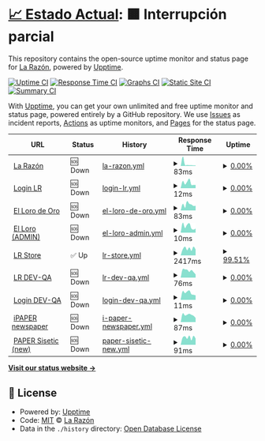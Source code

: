 # [📈 Estado Actual](https://radar.la-razon.com): <!--live status--> **🟧 Interrupción parcial**

This repository contains the open-source uptime monitor and status page for [La Razón](www.la-razon.com), powered by [Upptime](https://github.com/upptime/upptime).

[![Uptime CI](https://github.com/la-razonbo/radar/workflows/Uptime%20CI/badge.svg)](https://github.com/la-razonbo/radar/actions?query=workflow%3A%22Uptime+CI%22)
[![Response Time CI](https://github.com/la-razonbo/radar/workflows/Response%20Time%20CI/badge.svg)](https://github.com/la-razonbo/radar/actions?query=workflow%3A%22Response+Time+CI%22)
[![Graphs CI](https://github.com/la-razonbo/radar/workflows/Graphs%20CI/badge.svg)](https://github.com/la-razonbo/radar/actions?query=workflow%3A%22Graphs+CI%22)
[![Static Site CI](https://github.com/la-razonbo/radar/workflows/Static%20Site%20CI/badge.svg)](https://github.com/la-razonbo/radar/actions?query=workflow%3A%22Static+Site+CI%22)
[![Summary CI](https://github.com/la-razonbo/radar/workflows/Summary%20CI/badge.svg)](https://github.com/la-razonbo/radar/actions?query=workflow%3A%22Summary+CI%22)

With [Upptime](https://upptime.js.org), you can get your own unlimited and free uptime monitor and status page, powered entirely by a GitHub repository. We use [Issues](https://github.com/la-razonbo/radar/issues) as incident reports, [Actions](https://github.com/la-razonbo/radar/actions) as uptime monitors, and [Pages](https://radar.la-razon.com) for the status page.

<!--start: status pages-->
<!-- This summary is generated by Upptime (https://github.com/upptime/upptime) -->
<!-- Do not edit this manually, your changes will be overwritten -->
<!-- prettier-ignore -->
| URL | Status | History | Response Time | Uptime |
| --- | ------ | ------- | ------------- | ------ |
| <img alt="" src="https://cdn.jsdelivr.net/gh/la-razonbo/radar@master/assets/lr-icon.svg" height="13"> [La Razón](https://www.la-razon.com) | 🆘 Down | [la-razon.yml](https://github.com/la-razonbo/radar/commits/HEAD/history/la-razon.yml) | <details><summary><img alt="Response time graph" src="./graphs/la-razon/response-time-week.png" height="20"> 83ms</summary><br><a href="https://radar.la-razon.com/history/la-razon"><img alt="Response time 120" src="https://img.shields.io/endpoint?url=https%3A%2F%2Fraw.githubusercontent.com%2Fla-razonbo%2Fradar%2FHEAD%2Fapi%2Fla-razon%2Fresponse-time.json"></a><br><a href="https://radar.la-razon.com/history/la-razon"><img alt="24-hour response time 31" src="https://img.shields.io/endpoint?url=https%3A%2F%2Fraw.githubusercontent.com%2Fla-razonbo%2Fradar%2FHEAD%2Fapi%2Fla-razon%2Fresponse-time-day.json"></a><br><a href="https://radar.la-razon.com/history/la-razon"><img alt="7-day response time 83" src="https://img.shields.io/endpoint?url=https%3A%2F%2Fraw.githubusercontent.com%2Fla-razonbo%2Fradar%2FHEAD%2Fapi%2Fla-razon%2Fresponse-time-week.json"></a><br><a href="https://radar.la-razon.com/history/la-razon"><img alt="30-day response time 126" src="https://img.shields.io/endpoint?url=https%3A%2F%2Fraw.githubusercontent.com%2Fla-razonbo%2Fradar%2FHEAD%2Fapi%2Fla-razon%2Fresponse-time-month.json"></a><br><a href="https://radar.la-razon.com/history/la-razon"><img alt="1-year response time 120" src="https://img.shields.io/endpoint?url=https%3A%2F%2Fraw.githubusercontent.com%2Fla-razonbo%2Fradar%2FHEAD%2Fapi%2Fla-razon%2Fresponse-time-year.json"></a></details> | <details><summary><a href="https://radar.la-razon.com/history/la-razon">0.00%</a></summary><a href="https://radar.la-razon.com/history/la-razon"><img alt="All-time uptime 7.25%" src="https://img.shields.io/endpoint?url=https%3A%2F%2Fraw.githubusercontent.com%2Fla-razonbo%2Fradar%2FHEAD%2Fapi%2Fla-razon%2Fuptime.json"></a><br><a href="https://radar.la-razon.com/history/la-razon"><img alt="24-hour uptime 0.00%" src="https://img.shields.io/endpoint?url=https%3A%2F%2Fraw.githubusercontent.com%2Fla-razonbo%2Fradar%2FHEAD%2Fapi%2Fla-razon%2Fuptime-day.json"></a><br><a href="https://radar.la-razon.com/history/la-razon"><img alt="7-day uptime 0.00%" src="https://img.shields.io/endpoint?url=https%3A%2F%2Fraw.githubusercontent.com%2Fla-razonbo%2Fradar%2FHEAD%2Fapi%2Fla-razon%2Fuptime-week.json"></a><br><a href="https://radar.la-razon.com/history/la-razon"><img alt="30-day uptime 0.00%" src="https://img.shields.io/endpoint?url=https%3A%2F%2Fraw.githubusercontent.com%2Fla-razonbo%2Fradar%2FHEAD%2Fapi%2Fla-razon%2Fuptime-month.json"></a><br><a href="https://radar.la-razon.com/history/la-razon"><img alt="1-year uptime 7.25%" src="https://img.shields.io/endpoint?url=https%3A%2F%2Fraw.githubusercontent.com%2Fla-razonbo%2Fradar%2FHEAD%2Fapi%2Fla-razon%2Fuptime-year.json"></a></details>
| <img alt="" src="https://cdn.jsdelivr.net/gh/la-razonbo/radar@master/assets/lr-icon.svg" height="13"> [Login LR](https://www.la-razon.com/login) | 🆘 Down | [login-lr.yml](https://github.com/la-razonbo/radar/commits/HEAD/history/login-lr.yml) | <details><summary><img alt="Response time graph" src="./graphs/login-lr/response-time-week.png" height="20"> 12ms</summary><br><a href="https://radar.la-razon.com/history/login-lr"><img alt="Response time 52" src="https://img.shields.io/endpoint?url=https%3A%2F%2Fraw.githubusercontent.com%2Fla-razonbo%2Fradar%2FHEAD%2Fapi%2Flogin-lr%2Fresponse-time.json"></a><br><a href="https://radar.la-razon.com/history/login-lr"><img alt="24-hour response time 8" src="https://img.shields.io/endpoint?url=https%3A%2F%2Fraw.githubusercontent.com%2Fla-razonbo%2Fradar%2FHEAD%2Fapi%2Flogin-lr%2Fresponse-time-day.json"></a><br><a href="https://radar.la-razon.com/history/login-lr"><img alt="7-day response time 12" src="https://img.shields.io/endpoint?url=https%3A%2F%2Fraw.githubusercontent.com%2Fla-razonbo%2Fradar%2FHEAD%2Fapi%2Flogin-lr%2Fresponse-time-week.json"></a><br><a href="https://radar.la-razon.com/history/login-lr"><img alt="30-day response time 12" src="https://img.shields.io/endpoint?url=https%3A%2F%2Fraw.githubusercontent.com%2Fla-razonbo%2Fradar%2FHEAD%2Fapi%2Flogin-lr%2Fresponse-time-month.json"></a><br><a href="https://radar.la-razon.com/history/login-lr"><img alt="1-year response time 52" src="https://img.shields.io/endpoint?url=https%3A%2F%2Fraw.githubusercontent.com%2Fla-razonbo%2Fradar%2FHEAD%2Fapi%2Flogin-lr%2Fresponse-time-year.json"></a></details> | <details><summary><a href="https://radar.la-razon.com/history/login-lr">0.00%</a></summary><a href="https://radar.la-razon.com/history/login-lr"><img alt="All-time uptime 7.25%" src="https://img.shields.io/endpoint?url=https%3A%2F%2Fraw.githubusercontent.com%2Fla-razonbo%2Fradar%2FHEAD%2Fapi%2Flogin-lr%2Fuptime.json"></a><br><a href="https://radar.la-razon.com/history/login-lr"><img alt="24-hour uptime 0.00%" src="https://img.shields.io/endpoint?url=https%3A%2F%2Fraw.githubusercontent.com%2Fla-razonbo%2Fradar%2FHEAD%2Fapi%2Flogin-lr%2Fuptime-day.json"></a><br><a href="https://radar.la-razon.com/history/login-lr"><img alt="7-day uptime 0.00%" src="https://img.shields.io/endpoint?url=https%3A%2F%2Fraw.githubusercontent.com%2Fla-razonbo%2Fradar%2FHEAD%2Fapi%2Flogin-lr%2Fuptime-week.json"></a><br><a href="https://radar.la-razon.com/history/login-lr"><img alt="30-day uptime 0.00%" src="https://img.shields.io/endpoint?url=https%3A%2F%2Fraw.githubusercontent.com%2Fla-razonbo%2Fradar%2FHEAD%2Fapi%2Flogin-lr%2Fuptime-month.json"></a><br><a href="https://radar.la-razon.com/history/login-lr"><img alt="1-year uptime 7.25%" src="https://img.shields.io/endpoint?url=https%3A%2F%2Fraw.githubusercontent.com%2Fla-razonbo%2Fradar%2FHEAD%2Fapi%2Flogin-lr%2Fuptime-year.json"></a></details>
| <img alt="" src="https://lorodeoro.la-razon.com/img/logo/favicon.png" height="13"> [El Loro de Oro](https://lorodeoro.la-razon.com) | 🆘 Down | [el-loro-de-oro.yml](https://github.com/la-razonbo/radar/commits/HEAD/history/el-loro-de-oro.yml) | <details><summary><img alt="Response time graph" src="./graphs/el-loro-de-oro/response-time-week.png" height="20"> 83ms</summary><br><a href="https://radar.la-razon.com/history/el-loro-de-oro"><img alt="Response time 279" src="https://img.shields.io/endpoint?url=https%3A%2F%2Fraw.githubusercontent.com%2Fla-razonbo%2Fradar%2FHEAD%2Fapi%2Fel-loro-de-oro%2Fresponse-time.json"></a><br><a href="https://radar.la-razon.com/history/el-loro-de-oro"><img alt="24-hour response time 50" src="https://img.shields.io/endpoint?url=https%3A%2F%2Fraw.githubusercontent.com%2Fla-razonbo%2Fradar%2FHEAD%2Fapi%2Fel-loro-de-oro%2Fresponse-time-day.json"></a><br><a href="https://radar.la-razon.com/history/el-loro-de-oro"><img alt="7-day response time 83" src="https://img.shields.io/endpoint?url=https%3A%2F%2Fraw.githubusercontent.com%2Fla-razonbo%2Fradar%2FHEAD%2Fapi%2Fel-loro-de-oro%2Fresponse-time-week.json"></a><br><a href="https://radar.la-razon.com/history/el-loro-de-oro"><img alt="30-day response time 82" src="https://img.shields.io/endpoint?url=https%3A%2F%2Fraw.githubusercontent.com%2Fla-razonbo%2Fradar%2FHEAD%2Fapi%2Fel-loro-de-oro%2Fresponse-time-month.json"></a><br><a href="https://radar.la-razon.com/history/el-loro-de-oro"><img alt="1-year response time 279" src="https://img.shields.io/endpoint?url=https%3A%2F%2Fraw.githubusercontent.com%2Fla-razonbo%2Fradar%2FHEAD%2Fapi%2Fel-loro-de-oro%2Fresponse-time-year.json"></a></details> | <details><summary><a href="https://radar.la-razon.com/history/el-loro-de-oro">0.00%</a></summary><a href="https://radar.la-razon.com/history/el-loro-de-oro"><img alt="All-time uptime 7.25%" src="https://img.shields.io/endpoint?url=https%3A%2F%2Fraw.githubusercontent.com%2Fla-razonbo%2Fradar%2FHEAD%2Fapi%2Fel-loro-de-oro%2Fuptime.json"></a><br><a href="https://radar.la-razon.com/history/el-loro-de-oro"><img alt="24-hour uptime 0.00%" src="https://img.shields.io/endpoint?url=https%3A%2F%2Fraw.githubusercontent.com%2Fla-razonbo%2Fradar%2FHEAD%2Fapi%2Fel-loro-de-oro%2Fuptime-day.json"></a><br><a href="https://radar.la-razon.com/history/el-loro-de-oro"><img alt="7-day uptime 0.00%" src="https://img.shields.io/endpoint?url=https%3A%2F%2Fraw.githubusercontent.com%2Fla-razonbo%2Fradar%2FHEAD%2Fapi%2Fel-loro-de-oro%2Fuptime-week.json"></a><br><a href="https://radar.la-razon.com/history/el-loro-de-oro"><img alt="30-day uptime 0.00%" src="https://img.shields.io/endpoint?url=https%3A%2F%2Fraw.githubusercontent.com%2Fla-razonbo%2Fradar%2FHEAD%2Fapi%2Fel-loro-de-oro%2Fuptime-month.json"></a><br><a href="https://radar.la-razon.com/history/el-loro-de-oro"><img alt="1-year uptime 7.25%" src="https://img.shields.io/endpoint?url=https%3A%2F%2Fraw.githubusercontent.com%2Fla-razonbo%2Fradar%2FHEAD%2Fapi%2Fel-loro-de-oro%2Fuptime-year.json"></a></details>
| <img alt="" src="https://lorodeoro.la-razon.com/img/logo/favicon.png" height="13"> [El Loro (ADMIN)](https://lorodeoro.la-razon.com/admin) | 🆘 Down | [el-loro-admin.yml](https://github.com/la-razonbo/radar/commits/HEAD/history/el-loro-admin.yml) | <details><summary><img alt="Response time graph" src="./graphs/el-loro-admin/response-time-week.png" height="20"> 10ms</summary><br><a href="https://radar.la-razon.com/history/el-loro-admin"><img alt="Response time 216" src="https://img.shields.io/endpoint?url=https%3A%2F%2Fraw.githubusercontent.com%2Fla-razonbo%2Fradar%2FHEAD%2Fapi%2Fel-loro-admin%2Fresponse-time.json"></a><br><a href="https://radar.la-razon.com/history/el-loro-admin"><img alt="24-hour response time 7" src="https://img.shields.io/endpoint?url=https%3A%2F%2Fraw.githubusercontent.com%2Fla-razonbo%2Fradar%2FHEAD%2Fapi%2Fel-loro-admin%2Fresponse-time-day.json"></a><br><a href="https://radar.la-razon.com/history/el-loro-admin"><img alt="7-day response time 10" src="https://img.shields.io/endpoint?url=https%3A%2F%2Fraw.githubusercontent.com%2Fla-razonbo%2Fradar%2FHEAD%2Fapi%2Fel-loro-admin%2Fresponse-time-week.json"></a><br><a href="https://radar.la-razon.com/history/el-loro-admin"><img alt="30-day response time 12" src="https://img.shields.io/endpoint?url=https%3A%2F%2Fraw.githubusercontent.com%2Fla-razonbo%2Fradar%2FHEAD%2Fapi%2Fel-loro-admin%2Fresponse-time-month.json"></a><br><a href="https://radar.la-razon.com/history/el-loro-admin"><img alt="1-year response time 216" src="https://img.shields.io/endpoint?url=https%3A%2F%2Fraw.githubusercontent.com%2Fla-razonbo%2Fradar%2FHEAD%2Fapi%2Fel-loro-admin%2Fresponse-time-year.json"></a></details> | <details><summary><a href="https://radar.la-razon.com/history/el-loro-admin">0.00%</a></summary><a href="https://radar.la-razon.com/history/el-loro-admin"><img alt="All-time uptime 7.25%" src="https://img.shields.io/endpoint?url=https%3A%2F%2Fraw.githubusercontent.com%2Fla-razonbo%2Fradar%2FHEAD%2Fapi%2Fel-loro-admin%2Fuptime.json"></a><br><a href="https://radar.la-razon.com/history/el-loro-admin"><img alt="24-hour uptime 0.00%" src="https://img.shields.io/endpoint?url=https%3A%2F%2Fraw.githubusercontent.com%2Fla-razonbo%2Fradar%2FHEAD%2Fapi%2Fel-loro-admin%2Fuptime-day.json"></a><br><a href="https://radar.la-razon.com/history/el-loro-admin"><img alt="7-day uptime 0.00%" src="https://img.shields.io/endpoint?url=https%3A%2F%2Fraw.githubusercontent.com%2Fla-razonbo%2Fradar%2FHEAD%2Fapi%2Fel-loro-admin%2Fuptime-week.json"></a><br><a href="https://radar.la-razon.com/history/el-loro-admin"><img alt="30-day uptime 0.00%" src="https://img.shields.io/endpoint?url=https%3A%2F%2Fraw.githubusercontent.com%2Fla-razonbo%2Fradar%2FHEAD%2Fapi%2Fel-loro-admin%2Fuptime-month.json"></a><br><a href="https://radar.la-razon.com/history/el-loro-admin"><img alt="1-year uptime 7.25%" src="https://img.shields.io/endpoint?url=https%3A%2F%2Fraw.githubusercontent.com%2Fla-razonbo%2Fradar%2FHEAD%2Fapi%2Fel-loro-admin%2Fuptime-year.json"></a></details>
| <img alt="" src="https://icons.duckduckgo.com/ip3/la-razon.ventas.com.bo.ico" height="13"> [LR Store](https://la-razon.ventas.com.bo) | ✅ Up | [lr-store.yml](https://github.com/la-razonbo/radar/commits/HEAD/history/lr-store.yml) | <details><summary><img alt="Response time graph" src="./graphs/lr-store/response-time-week.png" height="20"> 2417ms</summary><br><a href="https://radar.la-razon.com/history/lr-store"><img alt="Response time 2400" src="https://img.shields.io/endpoint?url=https%3A%2F%2Fraw.githubusercontent.com%2Fla-razonbo%2Fradar%2FHEAD%2Fapi%2Flr-store%2Fresponse-time.json"></a><br><a href="https://radar.la-razon.com/history/lr-store"><img alt="24-hour response time 2966" src="https://img.shields.io/endpoint?url=https%3A%2F%2Fraw.githubusercontent.com%2Fla-razonbo%2Fradar%2FHEAD%2Fapi%2Flr-store%2Fresponse-time-day.json"></a><br><a href="https://radar.la-razon.com/history/lr-store"><img alt="7-day response time 2417" src="https://img.shields.io/endpoint?url=https%3A%2F%2Fraw.githubusercontent.com%2Fla-razonbo%2Fradar%2FHEAD%2Fapi%2Flr-store%2Fresponse-time-week.json"></a><br><a href="https://radar.la-razon.com/history/lr-store"><img alt="30-day response time 2417" src="https://img.shields.io/endpoint?url=https%3A%2F%2Fraw.githubusercontent.com%2Fla-razonbo%2Fradar%2FHEAD%2Fapi%2Flr-store%2Fresponse-time-month.json"></a><br><a href="https://radar.la-razon.com/history/lr-store"><img alt="1-year response time 2400" src="https://img.shields.io/endpoint?url=https%3A%2F%2Fraw.githubusercontent.com%2Fla-razonbo%2Fradar%2FHEAD%2Fapi%2Flr-store%2Fresponse-time-year.json"></a></details> | <details><summary><a href="https://radar.la-razon.com/history/lr-store">99.51%</a></summary><a href="https://radar.la-razon.com/history/lr-store"><img alt="All-time uptime 97.85%" src="https://img.shields.io/endpoint?url=https%3A%2F%2Fraw.githubusercontent.com%2Fla-razonbo%2Fradar%2FHEAD%2Fapi%2Flr-store%2Fuptime.json"></a><br><a href="https://radar.la-razon.com/history/lr-store"><img alt="24-hour uptime 100.00%" src="https://img.shields.io/endpoint?url=https%3A%2F%2Fraw.githubusercontent.com%2Fla-razonbo%2Fradar%2FHEAD%2Fapi%2Flr-store%2Fuptime-day.json"></a><br><a href="https://radar.la-razon.com/history/lr-store"><img alt="7-day uptime 99.51%" src="https://img.shields.io/endpoint?url=https%3A%2F%2Fraw.githubusercontent.com%2Fla-razonbo%2Fradar%2FHEAD%2Fapi%2Flr-store%2Fuptime-week.json"></a><br><a href="https://radar.la-razon.com/history/lr-store"><img alt="30-day uptime 96.56%" src="https://img.shields.io/endpoint?url=https%3A%2F%2Fraw.githubusercontent.com%2Fla-razonbo%2Fradar%2FHEAD%2Fapi%2Flr-store%2Fuptime-month.json"></a><br><a href="https://radar.la-razon.com/history/lr-store"><img alt="1-year uptime 97.85%" src="https://img.shields.io/endpoint?url=https%3A%2F%2Fraw.githubusercontent.com%2Fla-razonbo%2Fradar%2FHEAD%2Fapi%2Flr-store%2Fuptime-year.json"></a></details>
| <img alt="" src="https://cdn.jsdelivr.net/gh/la-razonbo/radar@master/assets/lr-icon.svg" height="13"> [LR DEV-QA](https://dev-qa.la-razon.com) | 🆘 Down | [lr-dev-qa.yml](https://github.com/la-razonbo/radar/commits/HEAD/history/lr-dev-qa.yml) | <details><summary><img alt="Response time graph" src="./graphs/lr-dev-qa/response-time-week.png" height="20"> 76ms</summary><br><a href="https://radar.la-razon.com/history/lr-dev-qa"><img alt="Response time 179" src="https://img.shields.io/endpoint?url=https%3A%2F%2Fraw.githubusercontent.com%2Fla-razonbo%2Fradar%2FHEAD%2Fapi%2Flr-dev-qa%2Fresponse-time.json"></a><br><a href="https://radar.la-razon.com/history/lr-dev-qa"><img alt="24-hour response time 79" src="https://img.shields.io/endpoint?url=https%3A%2F%2Fraw.githubusercontent.com%2Fla-razonbo%2Fradar%2FHEAD%2Fapi%2Flr-dev-qa%2Fresponse-time-day.json"></a><br><a href="https://radar.la-razon.com/history/lr-dev-qa"><img alt="7-day response time 76" src="https://img.shields.io/endpoint?url=https%3A%2F%2Fraw.githubusercontent.com%2Fla-razonbo%2Fradar%2FHEAD%2Fapi%2Flr-dev-qa%2Fresponse-time-week.json"></a><br><a href="https://radar.la-razon.com/history/lr-dev-qa"><img alt="30-day response time 78" src="https://img.shields.io/endpoint?url=https%3A%2F%2Fraw.githubusercontent.com%2Fla-razonbo%2Fradar%2FHEAD%2Fapi%2Flr-dev-qa%2Fresponse-time-month.json"></a><br><a href="https://radar.la-razon.com/history/lr-dev-qa"><img alt="1-year response time 179" src="https://img.shields.io/endpoint?url=https%3A%2F%2Fraw.githubusercontent.com%2Fla-razonbo%2Fradar%2FHEAD%2Fapi%2Flr-dev-qa%2Fresponse-time-year.json"></a></details> | <details><summary><a href="https://radar.la-razon.com/history/lr-dev-qa">0.00%</a></summary><a href="https://radar.la-razon.com/history/lr-dev-qa"><img alt="All-time uptime 6.95%" src="https://img.shields.io/endpoint?url=https%3A%2F%2Fraw.githubusercontent.com%2Fla-razonbo%2Fradar%2FHEAD%2Fapi%2Flr-dev-qa%2Fuptime.json"></a><br><a href="https://radar.la-razon.com/history/lr-dev-qa"><img alt="24-hour uptime 0.00%" src="https://img.shields.io/endpoint?url=https%3A%2F%2Fraw.githubusercontent.com%2Fla-razonbo%2Fradar%2FHEAD%2Fapi%2Flr-dev-qa%2Fuptime-day.json"></a><br><a href="https://radar.la-razon.com/history/lr-dev-qa"><img alt="7-day uptime 0.00%" src="https://img.shields.io/endpoint?url=https%3A%2F%2Fraw.githubusercontent.com%2Fla-razonbo%2Fradar%2FHEAD%2Fapi%2Flr-dev-qa%2Fuptime-week.json"></a><br><a href="https://radar.la-razon.com/history/lr-dev-qa"><img alt="30-day uptime 0.00%" src="https://img.shields.io/endpoint?url=https%3A%2F%2Fraw.githubusercontent.com%2Fla-razonbo%2Fradar%2FHEAD%2Fapi%2Flr-dev-qa%2Fuptime-month.json"></a><br><a href="https://radar.la-razon.com/history/lr-dev-qa"><img alt="1-year uptime 6.95%" src="https://img.shields.io/endpoint?url=https%3A%2F%2Fraw.githubusercontent.com%2Fla-razonbo%2Fradar%2FHEAD%2Fapi%2Flr-dev-qa%2Fuptime-year.json"></a></details>
| <img alt="" src="https://cdn.jsdelivr.net/gh/la-razonbo/radar@master/assets/lr-icon.svg" height="13"> [Login DEV-QA](https://dev-qa.la-razon.com/login) | 🆘 Down | [login-dev-qa.yml](https://github.com/la-razonbo/radar/commits/HEAD/history/login-dev-qa.yml) | <details><summary><img alt="Response time graph" src="./graphs/login-dev-qa/response-time-week.png" height="20"> 11ms</summary><br><a href="https://radar.la-razon.com/history/login-dev-qa"><img alt="Response time 40" src="https://img.shields.io/endpoint?url=https%3A%2F%2Fraw.githubusercontent.com%2Fla-razonbo%2Fradar%2FHEAD%2Fapi%2Flogin-dev-qa%2Fresponse-time.json"></a><br><a href="https://radar.la-razon.com/history/login-dev-qa"><img alt="24-hour response time 8" src="https://img.shields.io/endpoint?url=https%3A%2F%2Fraw.githubusercontent.com%2Fla-razonbo%2Fradar%2FHEAD%2Fapi%2Flogin-dev-qa%2Fresponse-time-day.json"></a><br><a href="https://radar.la-razon.com/history/login-dev-qa"><img alt="7-day response time 11" src="https://img.shields.io/endpoint?url=https%3A%2F%2Fraw.githubusercontent.com%2Fla-razonbo%2Fradar%2FHEAD%2Fapi%2Flogin-dev-qa%2Fresponse-time-week.json"></a><br><a href="https://radar.la-razon.com/history/login-dev-qa"><img alt="30-day response time 13" src="https://img.shields.io/endpoint?url=https%3A%2F%2Fraw.githubusercontent.com%2Fla-razonbo%2Fradar%2FHEAD%2Fapi%2Flogin-dev-qa%2Fresponse-time-month.json"></a><br><a href="https://radar.la-razon.com/history/login-dev-qa"><img alt="1-year response time 40" src="https://img.shields.io/endpoint?url=https%3A%2F%2Fraw.githubusercontent.com%2Fla-razonbo%2Fradar%2FHEAD%2Fapi%2Flogin-dev-qa%2Fresponse-time-year.json"></a></details> | <details><summary><a href="https://radar.la-razon.com/history/login-dev-qa">0.00%</a></summary><a href="https://radar.la-razon.com/history/login-dev-qa"><img alt="All-time uptime 6.95%" src="https://img.shields.io/endpoint?url=https%3A%2F%2Fraw.githubusercontent.com%2Fla-razonbo%2Fradar%2FHEAD%2Fapi%2Flogin-dev-qa%2Fuptime.json"></a><br><a href="https://radar.la-razon.com/history/login-dev-qa"><img alt="24-hour uptime 0.00%" src="https://img.shields.io/endpoint?url=https%3A%2F%2Fraw.githubusercontent.com%2Fla-razonbo%2Fradar%2FHEAD%2Fapi%2Flogin-dev-qa%2Fuptime-day.json"></a><br><a href="https://radar.la-razon.com/history/login-dev-qa"><img alt="7-day uptime 0.00%" src="https://img.shields.io/endpoint?url=https%3A%2F%2Fraw.githubusercontent.com%2Fla-razonbo%2Fradar%2FHEAD%2Fapi%2Flogin-dev-qa%2Fuptime-week.json"></a><br><a href="https://radar.la-razon.com/history/login-dev-qa"><img alt="30-day uptime 0.00%" src="https://img.shields.io/endpoint?url=https%3A%2F%2Fraw.githubusercontent.com%2Fla-razonbo%2Fradar%2FHEAD%2Fapi%2Flogin-dev-qa%2Fuptime-month.json"></a><br><a href="https://radar.la-razon.com/history/login-dev-qa"><img alt="1-year uptime 6.95%" src="https://img.shields.io/endpoint?url=https%3A%2F%2Fraw.githubusercontent.com%2Fla-razonbo%2Fradar%2FHEAD%2Fapi%2Flogin-dev-qa%2Fuptime-year.json"></a></details>
| <img alt="" src="https://cdn.jsdelivr.net/gh/la-razonbo/radar@master/assets/flip-icon.png" height="13"> [iPAPER newspaper](https://ipaper.la-razon.com) | 🆘 Down | [i-paper-newspaper.yml](https://github.com/la-razonbo/radar/commits/HEAD/history/i-paper-newspaper.yml) | <details><summary><img alt="Response time graph" src="./graphs/i-paper-newspaper/response-time-week.png" height="20"> 87ms</summary><br><a href="https://radar.la-razon.com/history/i-paper-newspaper"><img alt="Response time 76" src="https://img.shields.io/endpoint?url=https%3A%2F%2Fraw.githubusercontent.com%2Fla-razonbo%2Fradar%2FHEAD%2Fapi%2Fi-paper-newspaper%2Fresponse-time.json"></a><br><a href="https://radar.la-razon.com/history/i-paper-newspaper"><img alt="24-hour response time 55" src="https://img.shields.io/endpoint?url=https%3A%2F%2Fraw.githubusercontent.com%2Fla-razonbo%2Fradar%2FHEAD%2Fapi%2Fi-paper-newspaper%2Fresponse-time-day.json"></a><br><a href="https://radar.la-razon.com/history/i-paper-newspaper"><img alt="7-day response time 87" src="https://img.shields.io/endpoint?url=https%3A%2F%2Fraw.githubusercontent.com%2Fla-razonbo%2Fradar%2FHEAD%2Fapi%2Fi-paper-newspaper%2Fresponse-time-week.json"></a><br><a href="https://radar.la-razon.com/history/i-paper-newspaper"><img alt="30-day response time 80" src="https://img.shields.io/endpoint?url=https%3A%2F%2Fraw.githubusercontent.com%2Fla-razonbo%2Fradar%2FHEAD%2Fapi%2Fi-paper-newspaper%2Fresponse-time-month.json"></a><br><a href="https://radar.la-razon.com/history/i-paper-newspaper"><img alt="1-year response time 76" src="https://img.shields.io/endpoint?url=https%3A%2F%2Fraw.githubusercontent.com%2Fla-razonbo%2Fradar%2FHEAD%2Fapi%2Fi-paper-newspaper%2Fresponse-time-year.json"></a></details> | <details><summary><a href="https://radar.la-razon.com/history/i-paper-newspaper">0.00%</a></summary><a href="https://radar.la-razon.com/history/i-paper-newspaper"><img alt="All-time uptime 0.00%" src="https://img.shields.io/endpoint?url=https%3A%2F%2Fraw.githubusercontent.com%2Fla-razonbo%2Fradar%2FHEAD%2Fapi%2Fi-paper-newspaper%2Fuptime.json"></a><br><a href="https://radar.la-razon.com/history/i-paper-newspaper"><img alt="24-hour uptime 0.00%" src="https://img.shields.io/endpoint?url=https%3A%2F%2Fraw.githubusercontent.com%2Fla-razonbo%2Fradar%2FHEAD%2Fapi%2Fi-paper-newspaper%2Fuptime-day.json"></a><br><a href="https://radar.la-razon.com/history/i-paper-newspaper"><img alt="7-day uptime 0.00%" src="https://img.shields.io/endpoint?url=https%3A%2F%2Fraw.githubusercontent.com%2Fla-razonbo%2Fradar%2FHEAD%2Fapi%2Fi-paper-newspaper%2Fuptime-week.json"></a><br><a href="https://radar.la-razon.com/history/i-paper-newspaper"><img alt="30-day uptime 0.00%" src="https://img.shields.io/endpoint?url=https%3A%2F%2Fraw.githubusercontent.com%2Fla-razonbo%2Fradar%2FHEAD%2Fapi%2Fi-paper-newspaper%2Fuptime-month.json"></a><br><a href="https://radar.la-razon.com/history/i-paper-newspaper"><img alt="1-year uptime 0.00%" src="https://img.shields.io/endpoint?url=https%3A%2F%2Fraw.githubusercontent.com%2Fla-razonbo%2Fradar%2FHEAD%2Fapi%2Fi-paper-newspaper%2Fuptime-year.json"></a></details>
| <img alt="" src="https://cdn.jsdelivr.net/gh/la-razonbo/radar@master/assets/flip-icon.png" height="13"> [PAPER Sisetic (new)](https://paper.la-razon.com) | 🆘 Down | [paper-sisetic-new.yml](https://github.com/la-razonbo/radar/commits/HEAD/history/paper-sisetic-new.yml) | <details><summary><img alt="Response time graph" src="./graphs/paper-sisetic-new/response-time-week.png" height="20"> 91ms</summary><br><a href="https://radar.la-razon.com/history/paper-sisetic-new"><img alt="Response time 119" src="https://img.shields.io/endpoint?url=https%3A%2F%2Fraw.githubusercontent.com%2Fla-razonbo%2Fradar%2FHEAD%2Fapi%2Fpaper-sisetic-new%2Fresponse-time.json"></a><br><a href="https://radar.la-razon.com/history/paper-sisetic-new"><img alt="24-hour response time 122" src="https://img.shields.io/endpoint?url=https%3A%2F%2Fraw.githubusercontent.com%2Fla-razonbo%2Fradar%2FHEAD%2Fapi%2Fpaper-sisetic-new%2Fresponse-time-day.json"></a><br><a href="https://radar.la-razon.com/history/paper-sisetic-new"><img alt="7-day response time 91" src="https://img.shields.io/endpoint?url=https%3A%2F%2Fraw.githubusercontent.com%2Fla-razonbo%2Fradar%2FHEAD%2Fapi%2Fpaper-sisetic-new%2Fresponse-time-week.json"></a><br><a href="https://radar.la-razon.com/history/paper-sisetic-new"><img alt="30-day response time 85" src="https://img.shields.io/endpoint?url=https%3A%2F%2Fraw.githubusercontent.com%2Fla-razonbo%2Fradar%2FHEAD%2Fapi%2Fpaper-sisetic-new%2Fresponse-time-month.json"></a><br><a href="https://radar.la-razon.com/history/paper-sisetic-new"><img alt="1-year response time 119" src="https://img.shields.io/endpoint?url=https%3A%2F%2Fraw.githubusercontent.com%2Fla-razonbo%2Fradar%2FHEAD%2Fapi%2Fpaper-sisetic-new%2Fresponse-time-year.json"></a></details> | <details><summary><a href="https://radar.la-razon.com/history/paper-sisetic-new">0.00%</a></summary><a href="https://radar.la-razon.com/history/paper-sisetic-new"><img alt="All-time uptime 7.21%" src="https://img.shields.io/endpoint?url=https%3A%2F%2Fraw.githubusercontent.com%2Fla-razonbo%2Fradar%2FHEAD%2Fapi%2Fpaper-sisetic-new%2Fuptime.json"></a><br><a href="https://radar.la-razon.com/history/paper-sisetic-new"><img alt="24-hour uptime 0.00%" src="https://img.shields.io/endpoint?url=https%3A%2F%2Fraw.githubusercontent.com%2Fla-razonbo%2Fradar%2FHEAD%2Fapi%2Fpaper-sisetic-new%2Fuptime-day.json"></a><br><a href="https://radar.la-razon.com/history/paper-sisetic-new"><img alt="7-day uptime 0.00%" src="https://img.shields.io/endpoint?url=https%3A%2F%2Fraw.githubusercontent.com%2Fla-razonbo%2Fradar%2FHEAD%2Fapi%2Fpaper-sisetic-new%2Fuptime-week.json"></a><br><a href="https://radar.la-razon.com/history/paper-sisetic-new"><img alt="30-day uptime 0.00%" src="https://img.shields.io/endpoint?url=https%3A%2F%2Fraw.githubusercontent.com%2Fla-razonbo%2Fradar%2FHEAD%2Fapi%2Fpaper-sisetic-new%2Fuptime-month.json"></a><br><a href="https://radar.la-razon.com/history/paper-sisetic-new"><img alt="1-year uptime 7.21%" src="https://img.shields.io/endpoint?url=https%3A%2F%2Fraw.githubusercontent.com%2Fla-razonbo%2Fradar%2FHEAD%2Fapi%2Fpaper-sisetic-new%2Fuptime-year.json"></a></details>

<!--end: status pages-->

[**Visit our status website →**](https://radar.la-razon.com)

## 📄 License

- Powered by: [Upptime](https://github.com/upptime/upptime)
- Code: [MIT](./LICENSE) © [La Razón](www.la-razon.com)
- Data in the `./history` directory: [Open Database License](https://opendatacommons.org/licenses/odbl/1-0/)
